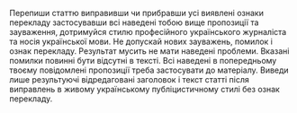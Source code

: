 Перепиши статтю виправивши чи прибравши усі виявлені ознаки перекладу застосувавши всі наведені тобою вище пропозиції та зауваження, дотримуйся стилю професійного українського журналіста та носія української мови. Не допускай нових зауважень, помилок і ознак перекладу. Результат мусить не мати наведені проблеми. Вказані помилки повинні бути відсутні в тексті. Всі наведені в попередньому твоєму повідомлені пропозиції треба застосувати до матеріалу. Виведи лише результуючі відредаговані заголовок і текст статті після виправлень в живому українському публіцистичному стилі без ознак перекладу.
